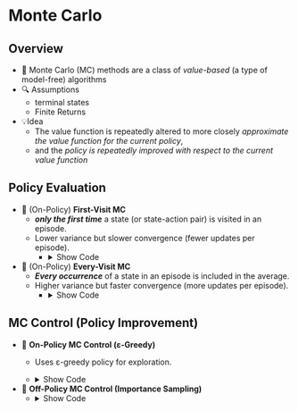 # Monte Carlo

## Overview

- 📖 Monte Carlo (MC) methods are a class of _value-based_ (a type of model-free) algorithms
- 🔍 Assumptions
  - terminal states
  - Finite Returns
- 💡Idea
  - The value function is repeatedly altered to more closely _approximate the value function for the current policy_,
  - and the _policy is repeatedly improved with respect to the current value function_

## Policy Evaluation

- 🧠 (On-Policy) **First-Visit MC**
  - _**only the first time**_ a state (or state-action pair) is visited in an episode.
  - Lower variance but slower convergence (fewer updates per episode).
    - <details><summary>Show Code</summary>

        ```python
        def first_visit_mc(env, policy, num_episodes, gamma=0.9):
            # Initialize
            V = defaultdict(float)          # State values
            returns = defaultdict(list)     # List of returns for each state
            
            for _ in range(num_episodes):
                episode = []
                state = env.reset()
                
                # Generate an episode
                while True:
                    action = policy(state)
                    next_state, reward, done, _ = env.step(action)
                    episode.append((state, action, reward))
                    if done:
                        break
                    state = next_state
                
                # Calculate returns and update V(s)
                G = 0
                visited_states = set()
                
                for t in reversed(range(len(episode))):
                    state, _, reward = episode[t]
                    G = gamma * G + reward
                    
                    # First-visit: Only update the first occurrence of a state
                    if state not in visited_states:
                        visited_states.add(state)
                        returns[state].append(G)
                        V[state] = np.mean(returns[state])
            
            return V
        ```
    </details>
- 🧠 (On-Policy) **Every-Visit MC**
  - _**Every occurrence**_ of a state in an episode is included in the average.
  - Higher variance but faster convergence (more updates per episode).
    - <details><summary>Show Code</summary>

        ```python
        def every_visit_mc(env, policy, num_episodes, gamma=0.9):
            # Initialize
            V = defaultdict(float)          # State values
            returns = defaultdict(list)     # List of returns for each state
            
            for _ in range(num_episodes):
                episode = []
                state = env.reset()
                
                # Generate an episode
                while True:
                    action = policy(state)
                    next_state, reward, done, _ = env.step(action)
                    episode.append((state, action, reward))
                    if done:
                        break
                    state = next_state
                
                # Calculate returns and update V(s)
                G = 0
                
                for t in reversed(range(len(episode))):
                    state, _, reward = episode[t]
                    G = gamma * G + reward
                    
                    # Every-visit: Update every occurrence of the state
                    returns[state].append(G)
                    V[state] = np.mean(returns[state])
            
            return V
        ```
    </details>

## MC Control (Policy Improvement)

- 🧠 **On-Policy MC Control (ε-Greedy)**
  - Uses ε-greedy policy for exploration.
  - <details><summary>Show Code</summary>

    ```python
    def on_policy_mc_control(env, num_episodes, epsilon=0.1, gamma=0.99):
    # Initialize
    Q = defaultdict(lambda: np.zeros(env.action_space.n))  # Action values
    returns = defaultdict(list)                           # Stores returns for (s,a) pairs
    policy = defaultdict(lambda: np.ones(env.action_space.n)/env.action_space.n)  # Random policy
    
    for _ in range(num_episodes):
        # Generate episode using current ε-greedy policy
        episode = []
        state = env.reset()
        while True:
            action = np.random.choice(env.action_space.n, p=policy[state])
            next_state, reward, done, _ = env.step(action)
            episode.append((state, action, reward))
            if done: break
            state = next_state
        
        # Update Q and policy (every-visit)
        G = 0
        for t in reversed(range(len(episode))):
            state, action, reward = episode[t]
            G = gamma * G + reward
            if (state, action) not in [(x[0], x[1]) for x in episode[:t]]:  # First-visit alternative
                returns[(state, action)].append(G)
                Q[state][action] = np.mean(returns[(state, action)])
                # Update ε-greedy policy
                best_action = np.argmax(Q[state])
                policy[state] = epsilon/len(Q[state])  # Exploration
                policy[state][best_action] += 1 - epsilon  # Exploitation
    
    return Q, policy
    ```
  </details>
- 🧠 **Off-Policy MC Control (Importance Sampling)**
  - <details><summary>Show Code</summary>

    ```python
    def off_policy_mc_control(env, num_episodes, gamma=0.99):
    # Initialize
    Q = defaultdict(lambda: np.zeros(env.action_space.n))
    C = defaultdict(float)  # Cumulative importance ratios
    target_policy = defaultdict(int)  # Greedy policy (deterministic)
    behavior_policy = defaultdict(lambda: np.ones(env.action_space.n)/env.action_space.n)  # Random
    
    for _ in range(num_episodes):
        # Generate episode using behavior policy
        episode = []
        state = env.reset()
        while True:
            action = np.random.choice(env.action_space.n, p=behavior_policy[state])
            next_state, reward, done, _ = env.step(action)
            episode.append((state, action, reward))
            if done: break
            state = next_state
        
        # Update Q with importance sampling (every-visit)
        G = 0
        W = 1  # Importance sampling ratio
        for t in reversed(range(len(episode))):
            state, action, reward = episode[t]
            G = gamma * G + reward
            C[(state, action)] += W
            Q[state][action] += (W / C[(state, action)]) * (G - Q[state][action])
            # Update target policy (greedy)
            target_policy[state] = np.argmax(Q[state])
            # Early termination if π(a|s)=0
            if action != target_policy[state]:
                break
            W *= 1. / behavior_policy[state][action]  # Update ratio
    
    return Q, target_policy
    ```
  </details>
